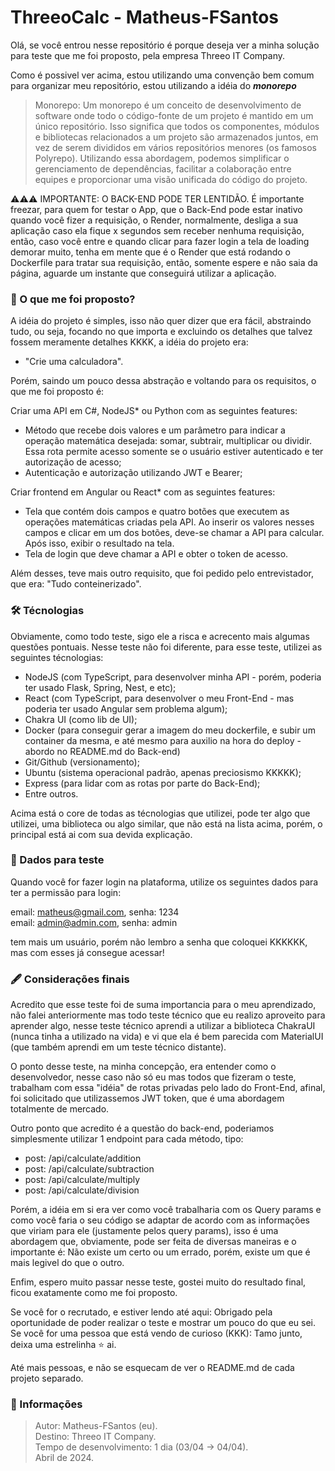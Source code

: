 # ThreeoCalc - Matheus-FSantos

Olá, se você entrou nesse repositório é porque deseja ver a minha solução para teste que me foi proposto, pela empresa Threeo IT Company.

Como é possivel ver acima, estou utilizando uma convenção bem comum para organizar meu repositório, estou utilizando a idéia do ***monorepo***

> Monorepo: Um monorepo é um conceito de desenvolvimento de software onde todo o código-fonte de um projeto é mantido em um único repositório. Isso significa que todos os componentes, módulos e bibliotecas relacionados a um projeto são armazenados juntos, em vez de serem divididos em vários repositórios menores (os famosos Polyrepo). Utilizando essa abordagem, podemos simplificar o gerenciamento de dependências, facilitar a colaboração entre equipes e proporcionar uma visão unificada do código do projeto.

⚠️⚠️⚠️ IMPORTANTE: O BACK-END PODE TER LENTIDÃO. É importante freezar, para quem for testar o App, que o Back-End pode estar inativo quando você fizer a requisição, o Render, normalmente, desliga a sua aplicação caso ela fique x segundos sem receber nenhuma requisição, então, caso você entre e quando clicar para fazer login a tela de loading demorar muito, tenha em mente que é o Render que está rodando o Dockerfile para tratar sua requisição, então, somente espere e não saia da página, aguarde um instante que conseguirá utilizar a aplicação.

### 🎯 O que me foi proposto?

A idéia do projeto é simples, isso não quer dizer que era fácil, abstraindo tudo, ou seja, focando no que importa e excluindo os detalhes que talvez fossem meramente detalhes KKKK, a idéia do projeto era:

- "Crie uma calculadora".

Porém, saindo um pouco dessa abstração e voltando para os requisitos, o que me foi proposto é:

Criar uma API em C#, NodeJS* ou Python com as seguintes features:
- Método que recebe dois valores e um parâmetro para indicar a operação matemática desejada: somar, subtrair, multiplicar ou dividir. Essa rota permite acesso somente se o usuário estiver autenticado e ter autorização de acesso;
- Autenticação e autorização utilizando JWT e Bearer;

Criar frontend em Angular ou React* com as seguintes features:
- Tela que contém dois campos e quatro botões que executem as operações matemáticas criadas pela API. Ao inserir os valores nesses campos e clicar em um dos botões, deve-se chamar a API para calcular. Após isso, exibir o resultado na tela.
- Tela de login que deve chamar a API e obter o token de acesso.

Além desses, teve mais outro requisito, que foi pedido pelo entrevistador, que era: "Tudo conteinerizado".

### 🛠️ Técnologias

Obviamente, como todo teste, sigo ele a risca e acrecento mais algumas questões pontuais. Nesse teste não foi diferente, para esse teste, utilizei as seguintes técnologias:

- NodeJS (com TypeScript, para desenvolver minha API - porém, poderia ter usado Flask, Spring, Nest, e etc);
- React (com TypeScript, para desenvolver o meu Front-End - mas poderia ter usado Angular sem problema algum);
- Chakra UI (como lib de UI);
- Docker (para conseguir gerar a imagem do meu dockerfile, e subir um container da mesma, e até mesmo para auxilio na hora do deploy - abordo no README.md do Back-end)
- Git/Github (versionamento);
- Ubuntu (sistema operacional padrão, apenas preciosismo KKKKK);
- Express (para lidar com as rotas por parte do Back-End);
- Entre outros.

Acima está o core de todas as técnologias que utilizei, pode ter algo que utilizei, uma biblioteca ou algo similar, que não está na lista acima, porém, o principal está ai com sua devida explicação.

### 🎲 Dados para teste

Quando você for fazer login na plataforma, utilize os seguintes dados para ter a permissão para login:

email: matheus@gmail.com, senha: 1234
<br/>
email: admin@admin.com, senha: admin

tem mais um usuário, porém não lembro a senha que coloquei KKKKKK, mas com esses já consegue acessar!

### 🖋️ Considerações finais

Acredito que esse teste foi de suma importancia para o meu aprendizado, não falei anteriormente mas todo teste técnico que eu realizo aproveito para aprender algo, nesse teste técnico aprendi a utilizar a biblioteca ChakraUI (nunca tinha a utilizado na vida) e vi que ela é bem parecida com MaterialUI (que também aprendi em um teste técnico distante).

O ponto desse teste, na minha concepção, era entender como o desenvolvedor, nesse caso não só eu mas todos que fizeram o teste, trabalham com essa "idéia" de rotas privadas pelo lado do Front-End, afinal, foi solicitado que utilizassemos JWT token, que é uma abordagem totalmente de mercado.

Outro ponto que acredito é a questão do back-end, poderiamos simplesmente utilizar 1 endpoint para cada método, tipo:

- post: /api/calculate/addition
- post: /api/calculate/subtraction
- post: /api/calculate/multiply
- post: /api/calculate/division

Porém, a idéia em si era ver como você trabalharia com os Query params e como você faria o seu código se adaptar de acordo com as informações que viriam para ele (justamente pelos query params), isso é uma abordagem que, obviamente, pode ser feita de diversas maneiras e o importante é: Não existe um certo ou um errado, porém, existe um que é mais legivel do que o outro.

Enfim, espero muito passar nesse teste, gostei muito do resultado final, ficou exatamente como me foi proposto.

Se você for o recrutado, e estiver lendo até aqui: Obrigado pela oportunidade de poder realizar o teste e mostrar um pouco do que eu sei.
Se você for uma pessoa que está vendo de curioso (KKK): Tamo junto, deixa uma estrelinha ⭐ ai.

Até mais pessoas, e não se esquecam de ver o README.md de cada projeto separado.

### 📜 Informações

> Autor: Matheus-FSantos (eu).</br>
> Destino: Threeo IT Company.</br>
> Tempo de desenvolvimento: 1 dia (03/04 -> 04/04).</br>
> Abril de 2024.

